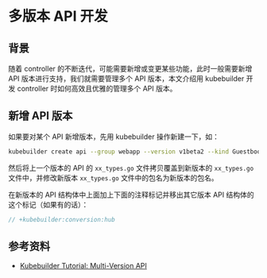 # 多版本 API 开发

## 背景

随着 controller 的不断迭代，可能需要新增或变更某些功能，此时一般需要新增 API 版本进行支持，我们就需要管理多个 API 版本，本文介绍用 kubebuilder 开发 controller 时如何高效且优雅的管理多个 API 版本。


## 新增 API 版本

如果要对某个 API 新增版本，先用 kubebuilder 操作新建一下，如：

```bash
kubebuilder create api --group webapp --version v1beta2 --kind Guestbook
```

然后将上一个版本的 API 的 `xx_types.go` 文件拷贝覆盖到新版本的 `xx_types.go` 文件中，并修改新版本 `xx_types.go` 文件中的包名为新版本的包名。

在新版本的 API 结构体中上面加上下面的注释标记并移出其它版本 API 结构体的这个标记（如果有的话）：

```go
// +kubebuilder:conversion:hub
```

## 参考资料

- [Kubebuilder Tutorial: Multi-Version API](https://book.kubebuilder.io/multiversion-tutorial/tutorial)
